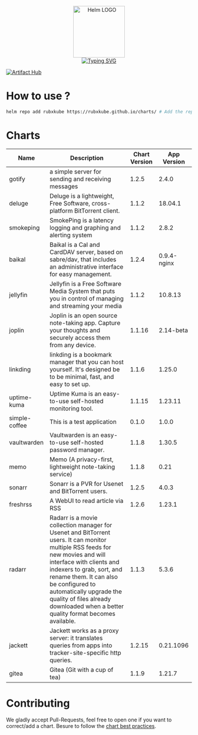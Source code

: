 <p align="center">
    <img src="https://helm.sh/img/helm.svg" width="140px" alt="Helm LOGO"/>
    <br>
    <a href="https://rubxkube.github.io/charts/"><img src="https://readme-typing-svg.herokuapp.com?font=Fira+Code&pause=1000&color=0F1689&background=FFFFFF00&center=true&vCenter=true&width=435&lines=QJOLY's+Chart+Repository;rubxkube.github.io%2Fhelm-charts;+Feel+free+to+contribute" alt="Typing SVG" /></a>
</p>

[![Artifact Hub](https://img.shields.io/endpoint?url=https://artifacthub.io/badge/repository/rubxkube)](https://artifacthub.io/packages/search?repo=rubxkube)

# How to use ? 

```bash
helm repo add rubxkube https://rubxkube.github.io/charts/ # Add the repo to your helm
```

# Charts

| Name  | Description | Chart Version | App Version |
|-------|-------------|---------------|-------------|
| gotify | a simple server for sending and receiving messages | 1.2.5 | 2.4.0 |
| deluge | Deluge is a lightweight, Free Software, cross-platform BitTorrent client. | 1.1.2 | 18.04.1 |
| smokeping | SmokePing is a latency logging and graphing and alerting system | 1.1.2 | 2.8.2 |
| baikal | Baikal is a Cal and CardDAV server, based on sabre/dav, that includes an administrative interface for easy management. | 1.2.4 | 0.9.4-nginx |
| jellyfin | Jellyfin is a Free Software Media System that puts you in control of managing and streaming your media | 1.1.2 | 10.8.13 |
| joplin | Joplin is an open source note-taking app. Capture your thoughts and securely access them from any device. | 1.1.16 | 2.14-beta |
| linkding | linkding is a bookmark manager that you can host yourself. It's designed be to be minimal, fast, and easy to set up. | 1.1.6 | 1.25.0 |
| uptime-kuma | Uptime Kuma is an easy-to-use self-hosted monitoring tool. | 1.1.15 | 1.23.11 |
| simple-coffee | This is a test application | 0.1.0 | 1.0.0 |
| vaultwarden | Vaultwarden is an easy-to-use self-hosted password manager. | 1.1.8 | 1.30.5 |
| memo | Memo (A privacy-first, lightweight note-taking service) | 1.1.8 | 0.21 |
| sonarr | Sonarr is a PVR for Usenet and BitTorrent users. | 1.2.5 | 4.0.3 |
| freshrss | A WebUI to read article via RSS | 1.2.6 | 1.23.1 |
| radarr | Radarr is a movie collection manager for Usenet and BitTorrent users. It can monitor multiple RSS feeds for new movies and will interface with clients and indexers to grab, sort, and rename them. It can also be configured to automatically upgrade the quality of files already downloaded when a better quality format becomes available. | 1.1.3 | 5.3.6 |
| jackett | Jackett works as a proxy server: it translates queries from apps into tracker-site-specific http queries. | 1.2.15 | 0.21.1096 |
| gitea | Gitea (Git with a cup of tea) | 1.1.9 | 1.21.7 |


# Contributing 

We gladly accept Pull-Requests, feel free to open one if you want to correct/add a chart. Besure to follow the [chart best practices](https://helm.sh/docs/chart_best_practices/).
